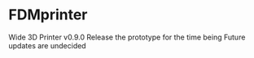 # FDMprinter
Wide 3D Printer v0.9.0 Release the prototype for the time being Future updates are undecided
